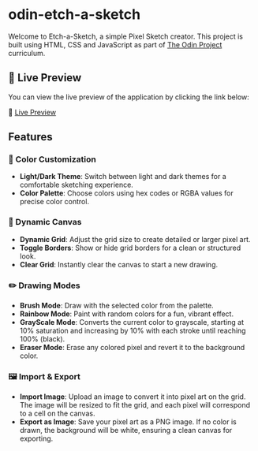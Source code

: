 # odin-etch-a-sketch

Welcome to Etch-a-Sketch, a simple Pixel Sketch creator. This project is built using HTML, CSS and JavaScript as part of [The Odin Project](https://www.theodinproject.com/dashboard) curriculum.

## 🚀 Live Preview

You can view the live preview of the application by clicking the link below:

🔗 [Live Preview](https://issakass.github.io/odin-etch-a-sketch/)

## Features

### 🎨 Color Customization

- **Light/Dark Theme**: Switch between light and dark themes for a comfortable sketching experience.
- **Color Palette**: Choose colors using hex codes or RGBA values for precise color control.

### 📐 Dynamic Canvas

- **Dynamic Grid**: Adjust the grid size to create detailed or larger pixel art.
- **Toggle Borders**: Show or hide grid borders for a clean or structured look.
- **Clear Grid**: Instantly clear the canvas to start a new drawing.

### ✏️ Drawing Modes

- **Brush Mode**: Draw with the selected color from the palette.
- **Rainbow Mode**: Paint with random colors for a fun, vibrant effect.
- **GrayScale Mode**: Converts the current color to grayscale, starting at 10% saturation and increasing by 10% with each stroke until reaching 100% (black).
- **Eraser Mode**: Erase any colored pixel and revert it to the background color.

### 🖼️ Import & Export

- **Import Image**: Upload an image to convert it into pixel art on the grid. The image will be resized to fit the grid, and each pixel will correspond to a cell on the canvas.
- **Export as Image**: Save your pixel art as a PNG image. If no color is drawn, the background will be white, ensuring a clean canvas for exporting.
